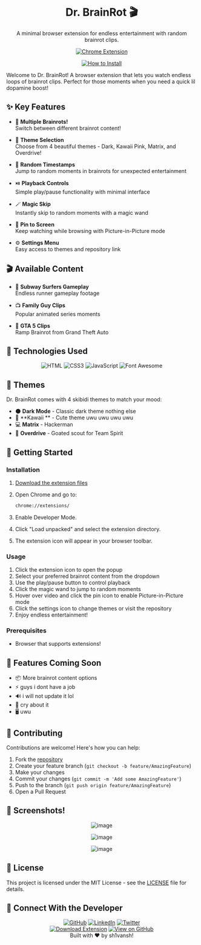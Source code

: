 ﻿<a name="readme-top"></a>

<div align="center">
  <h1>Dr. BrainRot 🎬</h1>
  <p>A minimal browser extension for endless entertainment with random brainrot clips.</p>
  
  <a href="https://github.com/ShiiiivanshSingh/BrainRotTV/archive/refs/tags/build2.zip"><img src="https://img.shields.io/badge/Chrome-Extension-4285F4?style=for-the-badge&logo=google-chrome&logoColor=white" alt="Chrome Extension"></a>

<a href="#-getting-started"><img src="https://img.shields.io/badge/🔧%20How%20to%20Install-FF5733?style=for-the-badge" alt="How to Install"></a>

  
</div>

Welcome to Dr. BrainRot! A browser extension that lets you watch endless loops of brainrot clips. Perfect for those moments when you need a quick lil dopamine boost!



## ✨ Key Features

* 🎥 **Multiple Brainrots!**
  </br>Switch between different brainrot content!

* 🎨 **Theme Selection**
  </br>Choose from 4 beautiful themes - Dark, Kawaii Pink, Matrix, and Overdrive!

* 🎲 **Random Timestamps**
  </br>Jump to random moments in brainrots for unexpected entertainment

* ⏯️ **Playback Controls**
  </br>Simple play/pause functionality with minimal interface

* 🪄 **Magic Skip**
  </br>Instantly skip to random moments with a magic wand

* 📌 **Pin to Screen**
  </br>Keep watching while browsing with Picture-in-Picture mode

* ⚙️ **Settings Menu**
  </br>Easy access to themes and repository link

## 🎬 Available Content

* 🏃 **Subway Surfers Gameplay**
  </br>Endless runner gameplay footage

* 📺 **Family Guy Clips**
  </br>Popular animated series moments
  
* 🚗 **GTA 5 Clips**
  </br>Ramp Brainrot from Grand Theft Auto 


## 🔧 Technologies Used

<div align="center">
  <img src="https://img.shields.io/badge/HTML5-E34F26?style=for-the-badge&logo=html5&logoColor=white" alt="HTML">
  <img src="https://img.shields.io/badge/CSS3-1572B6?style=for-the-badge&logo=css3&logoColor=white" alt="CSS3">
  <img src="https://img.shields.io/badge/JavaScript-F7DF1E?style=for-the-badge&logo=javascript&logoColor=black" alt="JavaScript">
  <img src="https://img.shields.io/badge/Font_Awesome-528DD7?style=for-the-badge&logo=font-awesome&logoColor=white" alt="Font Awesome">
</div>

## 🎨 Themes

Dr. BrainRot comes with 4 skibidi themes to match your mood:

* 🌑 **Dark Mode** - Classic dark theme nothing else
* 🌸 **Kawaii ** - Cute theme uwu uwu uwu uwu
* 💻 **Matrix** - Hackerman
* 💜 **Overdrive** - Goated scout for Team Spirit

## 🚀 Getting Started

### Installation
1. [Download the extension files](https://github.com/ShiiiivanshSingh/BrainRotTV/archive/refs/tags/build2.zip)
2. Open Chrome and go to:

   ```bash
   chrome://extensions/
   ```

3. Enable Developer Mode.
4. Click "Load unpacked" and select the extension directory.
5. The extension icon will appear in your browser toolbar.

### Usage
1. Click the extension icon to open the popup
2. Select your preferred brainrot content from the dropdown
3. Use the play/pause button to control playback
4. Click the magic wand to jump to random moments
5. Hover over video and click the pin icon to enable Picture-in-Picture mode
6. Click the settings icon to change themes or visit the repository
7. Enjoy endless entertainment!

### Prerequisites
-  Browser that supports extensions!


## 🎯 Features Coming Soon

* 📦 More brainrot content options
* ⚡ guys i dont have a job
* 🔊 i will not update it lol
* 📱 cry about it
* 🖥️ uwu
  


## 🤝 Contributing

Contributions are welcome! Here's how you can help:

1. Fork the [repository](https://github.com/ShiiiivanshSingh/BrainRotTV/)
2. Create your feature branch (`git checkout -b feature/AmazingFeature`)
3. Make your changes
4. Commit your changes (`git commit -m 'Add some AmazingFeature'`)
5. Push to the branch (`git push origin feature/AmazingFeature`)
6. Open a Pull Request

 ## 🔧 Screenshots!
<div align="center">
  
 ![image](https://github.com/user-attachments/assets/86bc4352-7071-473f-aa5e-2f1b030b8b4f)

  
![image](https://github.com/user-attachments/assets/9c2be2f6-6065-4dfb-a8f6-5868522fcdb9)

 
![image](https://github.com/user-attachments/assets/88ba3210-2b62-4e5b-9d19-7afff8fa3df7)

</div>

## 📄 License

This project is licensed under the MIT License - see the [LICENSE](LICENSE) file for details.

## 🔗 Connect With the Developer

<div align="center">
  <a href="https://github.com/ShiiiivanshSingh"><img src="https://img.shields.io/badge/GitHub-100000?style=for-the-badge&logo=github&logoColor=white" alt="GitHub"></a>
  <a href="https://www.linkedin.com/in/shivansh-pratap-singh-23b3b92b1"><img src="https://img.shields.io/badge/LinkedIn-0077B5?style=for-the-badge&logo=linkedin&logoColor=white" alt="LinkedIn"></a>
  <a href="https://x.com/de_mirage_fan"><img src="https://img.shields.io/badge/Twitter-1DA1F2?style=for-the-badge&logo=twitter&logoColor=white" alt="Twitter"></a>
</div>
<div align="center">
  <a href="https://github.com/ShiiiivanshSingh/BrainRotTV/archive/refs/tags/build2.zip"><img src="https://img.shields.io/badge/🔽%20Download%20Extension-FF5733?style=for-the-badge" alt="Download Extension"></a>
  <a href="https://github.com/ShiiiivanshSingh/BrainRotTV/"><img src="https://img.shields.io/badge/📦%20View%20on%20GitHub-28A745?style=for-the-badge" alt="View on GitHub"></a>
</div>

<div align="center">
  Built with ♥️ by sh1vansh!
</div>
